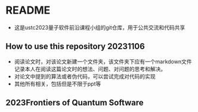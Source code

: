 # README
- 这是ustc2023量子软件前沿课程小组的git仓库，用于公共交流和代码共享
## How to use this repository 20231106
- 阅读论文时，对该论文新建一个文件夹，该文件夹下应有一个markdown文件记录本人在阅读这篇论文时的想法、问题、对问题的思考和解决。
- 对论文中提到的算法或者伪代码，可以尝试完成对代码的实现
- 其他所有相关，包括但是不限于ppt等
## 2023Frontiers of Quantum Software
